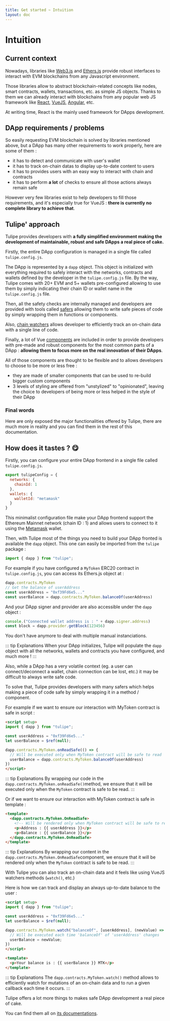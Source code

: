 ```yaml
---
title: Get started ~ Intuition
layout: doc
---
```


# Intuition

## Current context
Nowadays, libraries like [Web3.js](https://web3js.org/) and [Ethers.js](https://ethers.org/) provide robust interfaces to interact with EVM blockchains from any Javascript environment.

Those libraries allow to abstract blockchain-related concepts like nodes, smart contracts, wallets, transactions, etc. as simple JS objects.
Thanks to them we can already interact with blockchains from any popular web JS framework like [React](https://reactjs.org/), [VueJS](https://vuejs.org/), [Angular](https://angular.io/), etc.

At writing time, React is the mainly used framework for DApps development.

## DApp requirements / problems
So easily requesting EVM blockchain is solved by libraries mentioned above, but a DApp has many other requirements to work properly, here are some of them :
- it has to detect and communicate with user's wallet
- it has to track on-chain datas to display up-to-date content to users
- it has to provides users with an easy way to interact with chain and contracts
- it has to perform **a lot** of checks to ensure all those actions always remain safe

However very few libraries exist to help developers to fill those requirements, and it's especially true for VueJS : **there is currently no complete library to achieve that**.

## Tulipe' approach
Tulipe provides developers with **a fully simplified environment making the development of maintainable, robust and safe DApps a real piece of cake.**

Firstly, the entire DApp configuration is managed in a single file called `tulipe.config.js`.

The DApp is represented by a `dapp` object. This object is initialized with everything required to safely interact with the networks, contracts and wallets defined by the developer in the `tulipe.config.js` file.
By the way, Tulipe comes with 20+ EVM and 5+ wallets pre-configured allowing to use them by simply indicating their chain ID or wallet name in the `tulipe.config.js` file.

Then, all the safety checks are internally managed and developers are provided with tools called [safers](/guide/safers/intuition) allowing them to write safe pieces of code by simply wrapping them in functions or components.

Also, [chain watchers](/guide/chain-watchers/intuition) allows developer to efficiently track an on-chain data with a single line of code.

Finally, a lot of Vue [components](/guide/components/intuition) are included in order to provide developers with pre-made and robust components for the most common parts of a DApp : **allowing them to focus more on the real innovation of their DApps**.

All of those components  are thought to be flexible and to allows developers to choose to be more or less free :
- they are made of smaller components that can be used to re-build bigger custom components
- 3 levels of styling are offered from "unstylized" to "opinionated", leaving the choice to developers of being more or less helped in the style of their DApp

### Final words
Here are only exposed the major functionalities offered by Tulipe, there are much more in reality and you can find them in the rest of this documentation.


## How does it tastes ? 😋
Firstly, you can configure your entire DApp frontend in a single file called `tulipe.config.js`.
```js
export tulipeConfig = {
  networks: {
    chainId: 1
  },
  wallets: {
    walletId: "metamask"
  }
}
```
This minimalist configuration file make your DApp frontend support the Ethereum Mainnet network (chain ID : 1) and allows users to connect to it using the [Metamask](https://metamask.io/) wallet.

Then, with Tulipe most of the things you need to build your DApp fronted is available the `dapp` object.
This one can easily be imported from the `tulipe` package :
```js
import { dapp } from "tulipe";
```

For example if you have configured a `MyToken` ERC20 contract in `tulipe.config.js`, you can access its Ethers.js object at :
```js
dapp.contracts.MyToken
// Get the balance of userAddress
const userAddress = "0xf39Fd6e5..."
const userBalance = dapp.contracts.MyToken.balanceOf(userAddress)
```
And your DApp signer and provider are also accessible under the `dapp` object :
```js
console.("Connected wallet address is : " + dapp.signer.address)
const block = dapp.provider.getBlock(123456)
```
You don't have anymore to deal with multiple manual instanciations.

::: tip Explanations
When your DApp initializes, Tulipe will populate the `dapp` object with all the networks, wallets and contracts you have configured, and much more !
:::

Also, while a DApp has a very volatile context (eg. a user can connect/deconnect a wallet, chain connection can be lost, etc.) it may be difficult to always write safe code.

To solve that, Tulipe provides developers with many safers which helps making a piece of code safe by simply wrapping it in a method / component.

For example if we want to ensure our interaction with MyToken contract is safe in script :
```html
<script setup>
import { dapp } from "tulipe";

const userAddress = "0xf39Fd6e5..."
let userBalance = $ref(null);

dapp.contracts.MyToken.onReadSafe(() => {
  // Will be executed only when MyToken contract will be safe to read
  userBalance = dapp.contracts.MyToken.balanceOf(userAddress)
})
</script>
```
::: tip Explanations
By wrapping our code in the `dapp.contracts.MyToken.onReadSafe()`method, we ensure that it will be executed only when the `MyToken` contract is safe to be read.
:::

Or if we want to ensure our interaction with MyToken contract is safe in template :
```html
<template>
  <dapp.contracts.MyToken.OnReadSafe>
    <!-- Will be rendered only when MyToken contract will be safe to read -->
    <p>Address : {{ userAddress }}</p>
    <p>Balance : {{ userBalance }}</p>
  </dapp.contracts.MyToken.OnReadSafe>
</template>
```
::: tip Explanations
By wrapping our content in the `dapp.contracts.MyToken.OnReadSafe`component, we ensure that it will be rendered only when the `MyToken` contract is safe to be read.
:::

With Tulipe you can also track an on-chain data and it feels like using VueJS watchers methods (`watch()`, etc.)

Here is how we can track and display an always up-to-date balance to the user :
```html
<script setup>
import { dapp } from "tulipe";

const userAddress = "0xf39Fd6e5..."
let userBalance = $ref(null);

dapp.contracts.MyToken.watch("balanceOf", [userAddress], (newValue) => {
  // Will be executed each time 'balanceOf' of 'userAddress' changes
  userBalance = newValue;
})
</script>

<template>
  <p>Your balance is : {{ userBalance }} MTK</p>
</template>
```
::: tip Explanations
The `dapp.contracts.MyToken.watch()` method allows to efficiently watch for mutations of an on-chain data and to run a given callback each time it occurs.
:::

Tulipe offers a lot more things to makes safe DApp development a real piece of cake.

You can find them all on [its documentations](https://tulipe.org/).
